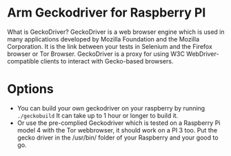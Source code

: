 # Arm Geckodriver for Raspberry PI
What is GeckoDriver?
GeckoDriver is a web browser engine which is used in many applications developed by Mozilla Foundation and the Mozilla Corporation. 
It is the link between your tests in Selenium and the Firefox browser or Tor Browser.
GeckoDriver is a proxy for using W3C WebDriver-compatible clients to interact with Gecko-based browsers. 

# Options
- You can build your own geckodriver on your raspberry by running `./geckobuild` It can take up to 1 hour or longer to build it. 
- Or use the pre-complied Geckodriver which is tested on a Raspberry Pi model 4 with the Tor webbrowser, it should work on a PI 3 too. 
Put the gecko driver in the /usr/bin/ folder of your Raspberry and your good to go.

